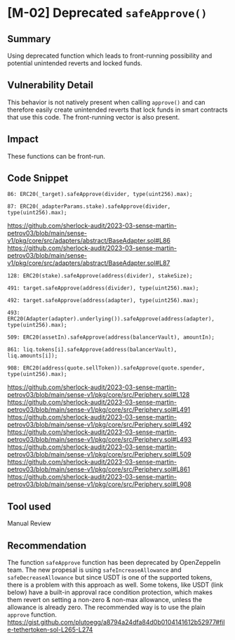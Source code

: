# [M-02] Deprecated `safeApprove()`

## Summary

Using deprecated function which leads to front-running possibility and potential unintended reverts and locked funds.

## Vulnerability Detail

This behavior is not natively present when calling `approve()` and can therefore easily create unintended reverts that lock funds in smart contracts that use this code. The front-running vector is also present.

## Impact

These functions can be front-run.

## Code Snippet

```solidity
86: ERC20(_target).safeApprove(divider, type(uint256).max);

87: ERC20(_adapterParams.stake).safeApprove(divider, type(uint256).max);
```

https://github.com/sherlock-audit/2023-03-sense-martin-petrov03/blob/main/sense-v1/pkg/core/src/adapters/abstract/BaseAdapter.sol#L86
https://github.com/sherlock-audit/2023-03-sense-martin-petrov03/blob/main/sense-v1/pkg/core/src/adapters/abstract/BaseAdapter.sol#L87

```solidity
128: ERC20(stake).safeApprove(address(divider), stakeSize);

491: target.safeApprove(address(divider), type(uint256).max);

492: target.safeApprove(address(adapter), type(uint256).max);

493: ERC20(Adapter(adapter).underlying()).safeApprove(address(adapter), type(uint256).max);

509: ERC20(assetIn).safeApprove(address(balancerVault), amountIn);

861: liq.tokens[i].safeApprove(address(balancerVault), liq.amounts[i]);

908: ERC20(address(quote.sellToken)).safeApprove(quote.spender, type(uint256).max);
```

https://github.com/sherlock-audit/2023-03-sense-martin-petrov03/blob/main/sense-v1/pkg/core/src/Periphery.sol#L128
https://github.com/sherlock-audit/2023-03-sense-martin-petrov03/blob/main/sense-v1/pkg/core/src/Periphery.sol#L491
https://github.com/sherlock-audit/2023-03-sense-martin-petrov03/blob/main/sense-v1/pkg/core/src/Periphery.sol#L492
https://github.com/sherlock-audit/2023-03-sense-martin-petrov03/blob/main/sense-v1/pkg/core/src/Periphery.sol#L493
https://github.com/sherlock-audit/2023-03-sense-martin-petrov03/blob/main/sense-v1/pkg/core/src/Periphery.sol#L509
https://github.com/sherlock-audit/2023-03-sense-martin-petrov03/blob/main/sense-v1/pkg/core/src/Periphery.sol#L861
https://github.com/sherlock-audit/2023-03-sense-martin-petrov03/blob/main/sense-v1/pkg/core/src/Periphery.sol#L908

## Tool used

Manual Review

## Recommendation

The function `safeApprove` function has been deprecated by OpenZeppelin team. The new propesal is using `safeIncreaseAllowance` and `safeDecreaseAllowance` but since USDT is one of the supported tokens, there is a problem with this approach as well. Some tokens, like USDT (link below) have a built-in approval race condition protection, which makes them revert on setting a non-zero & non-max allowance, unless the allowance is already zero. The recommended way is to use the plain `approve` function.
https://gist.github.com/plutoegg/a8794a24dfa84d0b0104141612b52977#file-tethertoken-sol-L265-L274
